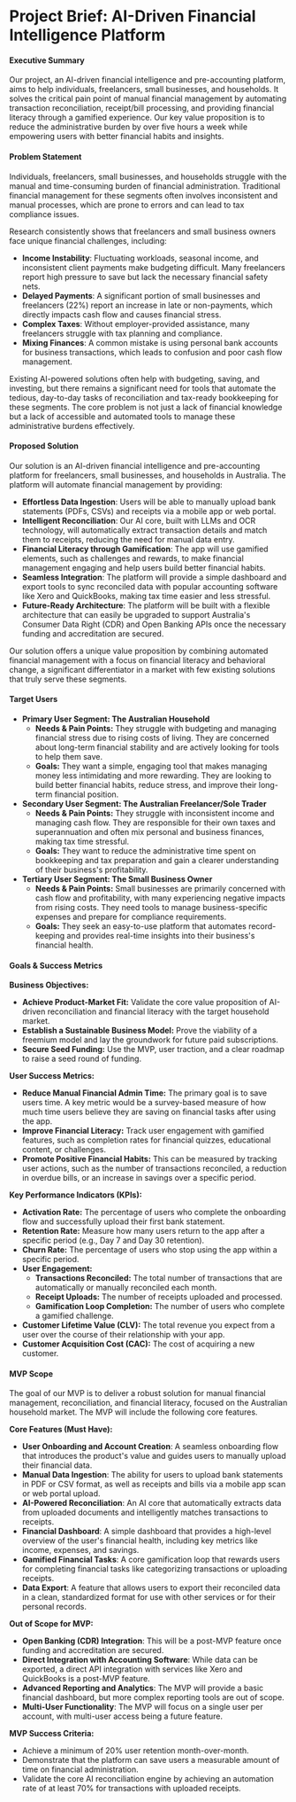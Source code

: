 # Project Brief: AI-Driven Financial Intelligence Platform

#### Executive Summary

Our project, an AI-driven financial intelligence and pre-accounting platform, aims to help individuals, freelancers, small businesses, and households. It solves the critical pain point of manual financial management by automating transaction reconciliation, receipt/bill processing, and providing financial literacy through a gamified experience. Our key value proposition is to reduce the administrative burden by over five hours a week while empowering users with better financial habits and insights.

#### Problem Statement

Individuals, freelancers, small businesses, and households struggle with the manual and time-consuming burden of financial administration. Traditional financial management for these segments often involves inconsistent and manual processes, which are prone to errors and can lead to tax compliance issues.

Research consistently shows that freelancers and small business owners face unique financial challenges, including:
* **Income Instability**: Fluctuating workloads, seasonal income, and inconsistent client payments make budgeting difficult. Many freelancers report high pressure to save but lack the necessary financial safety nets.
* **Delayed Payments**: A significant portion of small businesses and freelancers (22%) report an increase in late or non-payments, which directly impacts cash flow and causes financial stress.
* **Complex Taxes**: Without employer-provided assistance, many freelancers struggle with tax planning and compliance.
* **Mixing Finances**: A common mistake is using personal bank accounts for business transactions, which leads to confusion and poor cash flow management.

Existing AI-powered solutions often help with budgeting, saving, and investing, but there remains a significant need for tools that automate the tedious, day-to-day tasks of reconciliation and tax-ready bookkeeping for these segments. The core problem is not just a lack of financial knowledge but a lack of accessible and automated tools to manage these administrative burdens effectively.

#### Proposed Solution

Our solution is an AI-driven financial intelligence and pre-accounting platform for freelancers, small businesses, and households in Australia. The platform will automate financial management by providing:

* **Effortless Data Ingestion**: Users will be able to manually upload bank statements (PDFs, CSVs) and receipts via a mobile app or web portal.
* **Intelligent Reconciliation**: Our AI core, built with LLMs and OCR technology, will automatically extract transaction details and match them to receipts, reducing the need for manual data entry.
* **Financial Literacy through Gamification**: The app will use gamified elements, such as challenges and rewards, to make financial management engaging and help users build better financial habits.
* **Seamless Integration**: The platform will provide a simple dashboard and export tools to sync reconciled data with popular accounting software like Xero and QuickBooks, making tax time easier and less stressful.
* **Future-Ready Architecture**: The platform will be built with a flexible architecture that can easily be upgraded to support Australia's Consumer Data Right (CDR) and Open Banking APIs once the necessary funding and accreditation are secured.

Our solution offers a unique value proposition by combining automated financial management with a focus on financial literacy and behavioral change, a significant differentiator in a market with few existing solutions that truly serve these segments.

#### Target Users

* **Primary User Segment: The Australian Household**
    * **Needs & Pain Points:** They struggle with budgeting and managing financial stress due to rising costs of living. They are concerned about long-term financial stability and are actively looking for tools to help them save.
    * **Goals:** They want a simple, engaging tool that makes managing money less intimidating and more rewarding. They are looking to build better financial habits, reduce stress, and improve their long-term financial position.
* **Secondary User Segment: The Australian Freelancer/Sole Trader**
    * **Needs & Pain Points:** They struggle with inconsistent income and managing cash flow. They are responsible for their own taxes and superannuation and often mix personal and business finances, making tax time stressful.
    * **Goals:** They want to reduce the administrative time spent on bookkeeping and tax preparation and gain a clearer understanding of their business's profitability.
* **Tertiary User Segment: The Small Business Owner**
    * **Needs & Pain Points:** Small businesses are primarily concerned with cash flow and profitability, with many experiencing negative impacts from rising costs. They need tools to manage business-specific expenses and prepare for compliance requirements.
    * **Goals:** They seek an easy-to-use platform that automates record-keeping and provides real-time insights into their business's financial health.

#### Goals & Success Metrics

**Business Objectives:**
* **Achieve Product-Market Fit:** Validate the core value proposition of AI-driven reconciliation and financial literacy with the target household market.
* **Establish a Sustainable Business Model:** Prove the viability of a freemium model and lay the groundwork for future paid subscriptions.
* **Secure Seed Funding:** Use the MVP, user traction, and a clear roadmap to raise a seed round of funding.

**User Success Metrics:**
* **Reduce Manual Financial Admin Time:** The primary goal is to save users time. A key metric would be a survey-based measure of how much time users believe they are saving on financial tasks after using the app.
* **Improve Financial Literacy:** Track user engagement with gamified features, such as completion rates for financial quizzes, educational content, or challenges.
* **Promote Positive Financial Habits:** This can be measured by tracking user actions, such as the number of transactions reconciled, a reduction in overdue bills, or an increase in savings over a specific period.

**Key Performance Indicators (KPIs):**
* **Activation Rate:** The percentage of users who complete the onboarding flow and successfully upload their first bank statement.
* **Retention Rate:** Measure how many users return to the app after a specific period (e.g., Day 7 and Day 30 retention).
* **Churn Rate:** The percentage of users who stop using the app within a specific period.
* **User Engagement:**
    * **Transactions Reconciled:** The total number of transactions that are automatically or manually reconciled each month.
    * **Receipt Uploads:** The number of receipts uploaded and processed.
    * **Gamification Loop Completion:** The number of users who complete a gamified challenge.
* **Customer Lifetime Value (CLV):** The total revenue you expect from a user over the course of their relationship with your app.
* **Customer Acquisition Cost (CAC):** The cost of acquiring a new customer.

#### MVP Scope

The goal of our MVP is to deliver a robust solution for manual financial management, reconciliation, and financial literacy, focused on the Australian household market. The MVP will include the following core features.

**Core Features (Must Have):**
* **User Onboarding and Account Creation**: A seamless onboarding flow that introduces the product's value and guides users to manually upload their financial data.
* **Manual Data Ingestion**: The ability for users to upload bank statements in PDF or CSV format, as well as receipts and bills via a mobile app scan or web portal upload.
* **AI-Powered Reconciliation**: An AI core that automatically extracts data from uploaded documents and intelligently matches transactions to receipts.
* **Financial Dashboard**: A simple dashboard that provides a high-level overview of the user's financial health, including key metrics like income, expenses, and savings.
* **Gamified Financial Tasks**: A core gamification loop that rewards users for completing financial tasks like categorizing transactions or uploading receipts.
* **Data Export**: A feature that allows users to export their reconciled data in a clean, standardized format for use with other services or for their personal records.

**Out of Scope for MVP:**
* **Open Banking (CDR) Integration**: This will be a post-MVP feature once funding and accreditation are secured.
* **Direct Integration with Accounting Software**: While data can be exported, a direct API integration with services like Xero and QuickBooks is a post-MVP feature.
* **Advanced Reporting and Analytics**: The MVP will provide a basic financial dashboard, but more complex reporting tools are out of scope.
* **Multi-User Functionality**: The MVP will focus on a single user per account, with multi-user access being a future feature.

**MVP Success Criteria:**
* Achieve a minimum of 20% user retention month-over-month.
* Demonstrate that the platform can save users a measurable amount of time on financial administration.
* Validate the core AI reconciliation engine by achieving an automation rate of at least 70% for transactions with uploaded receipts.